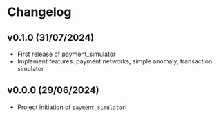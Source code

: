 # Changelog

<!--next-version-placeholder-->

## v0.1.0 (31/07/2024)

- First release of payment_simulator
- Implement features: payment networks, simple anomaly, transaction simulator


## v0.0.0 (29/06/2024)

- Project initiation of `payment_simulator`!